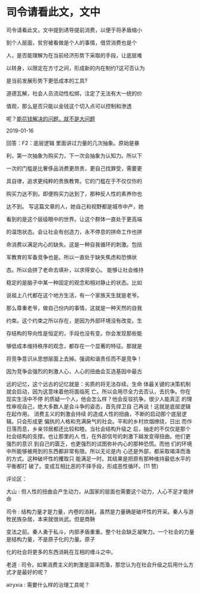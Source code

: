 # 司令请看此文，文中

司令请看此文，文中提到诱导提前消费，以便于将矛盾缩小

到个人层面，贫穷被看做是个人的事情，借贷消费也是个

人，是否能理解为在当前经济形势下采取的手段，让底层难

以转身，以限定在方寸之间，形成新的内在制约?这可否认为

是当前发展形势下更低成本的工具?

道德瓦解，社会人员流动性松绑，注定了无法有大一统的价

值观，那么是否只能以金钱这个切入点可以控制和渗透

呢？[能花钱解决的问题，就不是大问题](https://mp.weixin.qq.com/s/pmYnzJIG68b83n5mbCtDHQ)

2019-01-16

回答：F2：底层逻辑 里面讲过力量的几次抽象。原始是暴

利，第一次抽象为购买力，下一次会抽象为认知力。所以下

一次的门槛是比奢侈品消费更昂贵，更自己找罪受，需要更

具自律，追求更纯粹的贵族教育。它的门槛在于不仅仅你的

购买力达不到，即便购买力达到了，那种反人性的素养你也

达不到。 写这篇文章的人，她自己和视野都是城市中产，她

看到的是这个层级眼中的世界。让这个群体一直处于更高端

的温饱状态。会让社会有创造力，永不停息的拼命工作也拼

命消费以满足内心的缺失。这是一种自我循环的刺激。包括

军教育的军备竞争也是。所以一直处于缺失焦虑和恐惧状

态。所以会拼了老命去填补，以求得安心。 能够让社会维持

稳定的是脑子中某一种固定的观念和相对静止的状态。比如

说祖上八代都在这个地方生活，有一个家族天生就是老爷。

那么尊重老爷，做自己份内的事情，这就是一种天然的自我

约束。这个约束之所以存在，是因为外部环境没有改变。生

存结构的导向性是恒定的，手段也没有变。你会发现那些能

够低成本维持秩序的观念，都存在一个显著的特征。那就是

将竞争意识从思想层面上去掉。强调和谐责任而不是竞争！

因为竞争会强烈的刺激人心，人心的扭曲会互选基因中最古

远的记忆，这个远古的记忆就是：劣质的将无法存续。生命 体最关键的决策机制就会启动，因为这意味着他将面临死 亡。所以会用尽全力去否认，去抗争。你在现实生活中不停 的质疑一个人，他会怎么样？他会反驳抗争。很少人能真正 的理性审视自己，绝大多数人是会斗争的姿态，首先捍卫自 己再说！这就是底层逻辑在起作用。 消费主义的刺激会持续 的造成人性的扭曲，不断的启动那个底层逻辑。只会形成更 偏执的人格和充满戾气的社会。平和的乡村炊烟缭绕，日出 而作日落而息，乡亲邻居都还比较和睦。当社会结构升级之 后，抽走的不仅仅是那个社会结构的支撑。也让那里的人 性，在外部信号的刺激下越发变得扭曲。他们更强烈的意识 到自己的匮乏，也更强烈的试图弥补内心的那种恐慌。而他 们的环境中所能够被用到的东西都非常有限。所以无论是内 心还是外部，都采取竭泽而渔的方式。这种破坏性的攫取只 能满足一时。其结果是把原有那种维持最低水平的平衡都打 破了。变成互相比恶的不择手段，形成恶性循环。(11 赞)

评论区：

大山 : 但人性的扭曲会产生动力，从国家的层面也需要这个动力，人心不足才能拼命

司令 : 结构力量才是力量，内卷的消耗，虽然是力量确是破坏性的开采。秦人与游牧民族杂居，本来就很尚武。但是商鞅

变法之前。秦人勇于私斗，内部矛盾重重。整个社会缺乏凝聚力。一个社会的力量是结构力量，不是原子化的力量。原子

化的社会将更多的东西消耗在互相的缠斗之中。

老道 : 司令，如果消费主义的刺激是涸泽而渔，那您认为在社会升级之后用什么方式才是最好的呢？

airyxia : 需要什么样的治理工具呢？